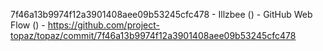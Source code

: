 7f46a13b9974f12a3901408aee09b53245cfc478 - Illzbee () - GitHub Web Flow () - https://github.com/project-topaz/topaz/commit/7f46a13b9974f12a3901408aee09b53245cfc478
